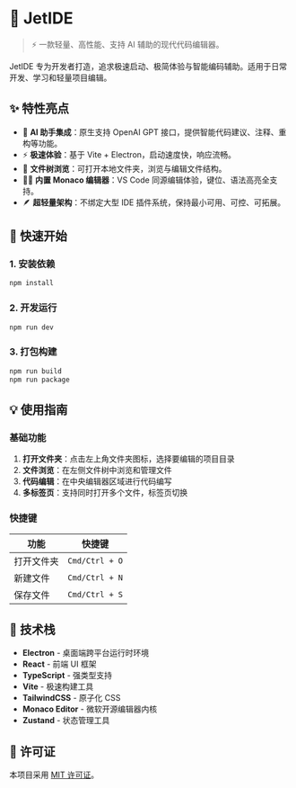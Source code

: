 # 🚀 JetIDE

> ⚡ 一款轻量、高性能、支持 AI 辅助的现代代码编辑器。

JetIDE 专为开发者打造，追求极速启动、极简体验与智能编码辅助。适用于日常开发、学习和轻量项目编辑。

## ✨ 特性亮点

- 🧠 **AI 助手集成**：原生支持 OpenAI GPT 接口，提供智能代码建议、注释、重构等功能。
- ⚡ **极速体验**：基于 Vite + Electron，启动速度快，响应流畅。
- 🧩 **文件树浏览**：可打开本地文件夹，浏览与编辑文件结构。
- 🧑‍💻 **内置 Monaco 编辑器**：VS Code 同源编辑体验，键位、语法高亮全支持。
- 🪶 **超轻量架构**：不绑定大型 IDE 插件系统，保持最小可用、可控、可拓展。

## 🚀 快速开始

### 1. 安装依赖

```bash
npm install
```

### 2. 开发运行

```bash
npm run dev
```

### 3. 打包构建

```bash
npm run build
npm run package
```

## 💡 使用指南

### 基础功能

1. **打开文件夹**：点击左上角文件夹图标，选择要编辑的项目目录
2. **文件浏览**：在左侧文件树中浏览和管理文件
3. **代码编辑**：在中央编辑器区域进行代码编写
4. **多标签页**：支持同时打开多个文件，标签页切换

### 快捷键

| 功能       | 快捷键         |
| ---------- | -------------- |
| 打开文件夹 | `Cmd/Ctrl + O` |
| 新建文件   | `Cmd/Ctrl + N` |
| 保存文件   | `Cmd/Ctrl + S` |

## 🧰 技术栈

- **Electron** - 桌面端跨平台运行时环境
- **React** - 前端 UI 框架
- **TypeScript** - 强类型支持
- **Vite** - 极速构建工具
- **TailwindCSS** - 原子化 CSS
- **Monaco Editor** - 微软开源编辑器内核
- **Zustand** - 状态管理工具

## 📄 许可证

本项目采用 [MIT 许可证](LICENSE)。
